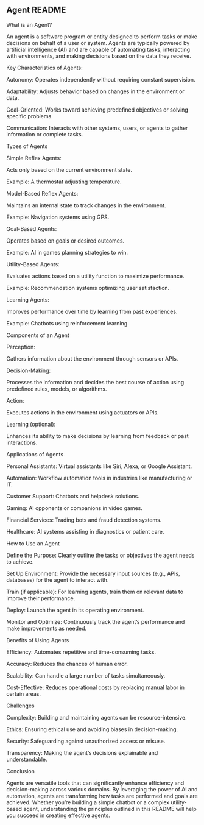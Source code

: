 ## Agent README

What is an Agent?

An agent is a software program or entity designed to perform tasks or make decisions on behalf of a user or system. Agents are typically powered by artificial intelligence (AI) and are capable of automating tasks, interacting with environments, and making decisions based on the data they receive.

Key Characteristics of Agents:

Autonomy: Operates independently without requiring constant supervision.

Adaptability: Adjusts behavior based on changes in the environment or data.

Goal-Oriented: Works toward achieving predefined objectives or solving specific problems.

Communication: Interacts with other systems, users, or agents to gather information or complete tasks.

Types of Agents

Simple Reflex Agents:

Acts only based on the current environment state.

Example: A thermostat adjusting temperature.

Model-Based Reflex Agents:

Maintains an internal state to track changes in the environment.

Example: Navigation systems using GPS.

Goal-Based Agents:

Operates based on goals or desired outcomes.

Example: AI in games planning strategies to win.

Utility-Based Agents:

Evaluates actions based on a utility function to maximize performance.

Example: Recommendation systems optimizing user satisfaction.

Learning Agents:

Improves performance over time by learning from past experiences.

Example: Chatbots using reinforcement learning.

Components of an Agent

Perception:

Gathers information about the environment through sensors or APIs.

Decision-Making:

Processes the information and decides the best course of action using predefined rules, models, or algorithms.

Action:

Executes actions in the environment using actuators or APIs.

Learning (optional):

Enhances its ability to make decisions by learning from feedback or past interactions.

Applications of Agents

Personal Assistants: Virtual assistants like Siri, Alexa, or Google Assistant.

Automation: Workflow automation tools in industries like manufacturing or IT.

Customer Support: Chatbots and helpdesk solutions.

Gaming: AI opponents or companions in video games.

Financial Services: Trading bots and fraud detection systems.

Healthcare: AI systems assisting in diagnostics or patient care.

How to Use an Agent

Define the Purpose: Clearly outline the tasks or objectives the agent needs to achieve.

Set Up Environment: Provide the necessary input sources (e.g., APIs, databases) for the agent to interact with.

Train (if applicable): For learning agents, train them on relevant data to improve their performance.

Deploy: Launch the agent in its operating environment.

Monitor and Optimize: Continuously track the agent’s performance and make improvements as needed.

Benefits of Using Agents

Efficiency: Automates repetitive and time-consuming tasks.

Accuracy: Reduces the chances of human error.

Scalability: Can handle a large number of tasks simultaneously.

Cost-Effective: Reduces operational costs by replacing manual labor in certain areas.

Challenges

Complexity: Building and maintaining agents can be resource-intensive.

Ethics: Ensuring ethical use and avoiding biases in decision-making.

Security: Safeguarding against unauthorized access or misuse.

Transparency: Making the agent’s decisions explainable and understandable.

Conclusion

Agents are versatile tools that can significantly enhance efficiency and decision-making across various domains. By leveraging the power of AI and automation, agents are transforming how tasks are performed and goals are achieved. Whether you’re building a simple chatbot or a complex utility-based agent, understanding the principles outlined in this README will help you succeed in creating effective agents.

